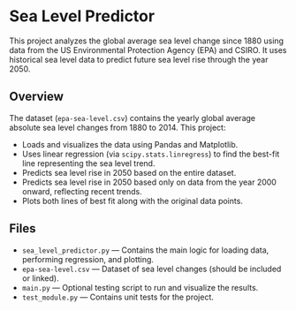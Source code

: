 # Sea Level Predictor

This project analyzes the global average sea level change since 1880 using data from the US Environmental Protection Agency (EPA) and CSIRO. It uses historical sea level data to predict future sea level rise through the year 2050.

## Overview

The dataset (`epa-sea-level.csv`) contains the yearly global average absolute sea level changes from 1880 to 2014. This project:

- Loads and visualizes the data using Pandas and Matplotlib.
- Uses linear regression (via `scipy.stats.linregress`) to find the best-fit line representing the sea level trend.
- Predicts sea level rise in 2050 based on the entire dataset.
- Predicts sea level rise in 2050 based only on data from the year 2000 onward, reflecting recent trends.
- Plots both lines of best fit along with the original data points.

## Files

- `sea_level_predictor.py` — Contains the main logic for loading data, performing regression, and plotting.
- `epa-sea-level.csv` — Dataset of sea level changes (should be included or linked).
- `main.py` — Optional testing script to run and visualize the results.
- `test_module.py` — Contains unit tests for the project.

